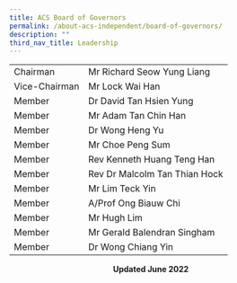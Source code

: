 ```yaml
---
title: ACS Board of Governors
permalink: /about-acs-independent/board-of-governors/
description: ""
third_nav_title: Leadership
---
```



|               |                               |
|---------------|-------------------------------|
| Chairman      | Mr Richard Seow Yung Liang    |
| Vice-Chairman | Mr Lock Wai Han               |
| Member        | Dr David Tan Hsien Yung       |
| Member        | Mr Adam Tan Chin Han          |
| Member        | Dr Wong Heng Yu               |
| Member        | Mr Choe Peng Sum              |
| Member        | Rev Kenneth Huang Teng Han    |
| Member        | Rev Dr Malcolm Tan Thian Hock |
| Member        | Mr Lim Teck Yin               |
| Member        | A/Prof Ong Biauw Chi          |
| Member        | Mr Hugh Lim                   |
| Member        | Mr Gerald Balendran Singham   |
| Member        | Dr Wong Chiang Yin            |

<center><b>Updated June 2022</b></center>